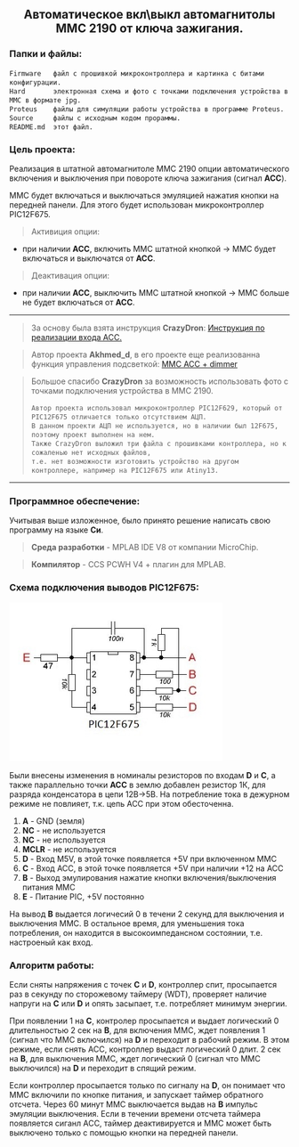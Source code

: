 <h2 align="center">Автоматическое вкл\выкл автомагнитолы MMC 2190 от ключа зажигания.</h2>

### Папки и файлы:

    Firmware   файл с прошивкой микроконтроллера и картинка с битами конфигурации.
    Hard       электронная схема и фото с точками подключения устройства в ММС в формате jpg.
    Proteus    файлы для симуляции работы устройства в программе Proteus.
    Source     файлы с исходным кодом прораммы.
    README.md  этот файл.
    
### Цель проекта:

Реализация в штатной автомагнитоле MMC 2190 опции автоматического включения и выключения при повороте ключа зажигания (сигнал **ACC**).

ММС будет включаться и выключаться эмуляцией нажатия кнопки на передней панели. Для этого будет использован микроконтроллер PIC12F675.
> Активиция опции:
* при наличии **АСС**, включить ММС штатной кнопкой -> ММС будет включаться и выключатся от **АСС**.
> Деактивация опции:
* при наличии **АСС**, выключить ММС штатной кнопкой -> ММС больше не будет включаться от **АСС**.
---
> За основу была взята инструкция **CrazyDron**:
[Инструкция по реализации входа АСС.](https://4pda.ru/forum/index.php?s=&showtopic=625673&view=findpost&p=34145970)

> Автор проекта **Akhmed_d**, в его проекте еще реализованна функция управления подсветкой:
[MMC ACC + dimmer](https://4pda.ru/forum/index.php?showtopic=625673&st=11300#entry41871647)

> Большое спасибо **CrazyDron** за возможность использовать фото с точками подключения устройства в MMC 2190.
> ```
> Автор проекта использовал микроконтроллер PIC12F629, который от PIC12F675 отличается только отсутствием АЦП.
> В данном проекти АЦП не используется, но в наличии был 12F675, поэтому проект выполнен на нем.
> Также CrazyDron выложил три файла с прошивками контроллера, но к сожаленью нет исходных файлов,
> т.е. нет возможности изготовить устройство на другом контроллере, например на PIC12F675 или Atiny13.
> ```
---
### Программное обеспечение:

Учитывая выше изложенное, было принято решение написать свою программу на языке **Cи**.

> **Среда разработки** - MPLAB IDE V8 от компании MicroChip.

> **Компилятор** - CCS PCWH V4 + плагин для MPLAB.

### Схема подключения выводов PIC12F675:

![Электронная схема](https://github.com/nva1773/MMC2190-Auto-On-Off/blob/master/Hard/Circuit.JPG)

Были внесены изменения в номиналы резисторов по входам **D** и **C**, а также параллельно точки **ACC** в землю добавлен резистор 1К, для разряда конденсатора в цепи 12В->5В. На потребление тока в дежурном режиме не повлияет, т.к. цепь ACC при этом обесточенна.
 
1.  **A** - GND (земля)
2.  **NC** - не используется
3.  **NC** - не используется
4.  **MCLR** - не используется 
5.  **D** - Вход M5V, в этой точке появляется +5V при включенном ММС
6.  **C** - Вход АСС, в этой точке появляется +5V при наличии +12 на ACC
7.  **B** - Выход эмулирования нажатие кнопки включения/выключения питания ММС
8.  **E** - Питание PIC, +5V постоянно

На вывод **B** выдается логичесий 0 в течени 2 секунд для выключения и выключения ММС.
В остальное время, для уменьшения тока потребления, он находится в высокоимпедансном состоянии, т.е. настроеный как вход.

### Алгоритм работы:

Если сняты напряжения с точек **С** и **D**, контроллер спит, просыпается раз в секунду по сторожевому таймеру (WDT),
проверяет наличие напруги на **C** или **D** и опять засыпает, т.е. потребляет минимум энергии.

При появлении 1 на **С**, контролер просыпается и выдает логический 0 длительностью 2 сек на **В**, для включения ММС,
ждет появления 1 (сигнал что ММС включился) на **D** и переходит в рабочий режим.
В этом режиме, если снять АСС, контроллер выдаст логический 0 длит. 2 сек на **В**, для выключения ММС,
ждет логический 0 (сигнал что ММС выключился) на **D** и переходит в спящий режим.

Если контроллер просыпается только по сигналу на **D**, он понимает что ММС включили по кнопке питания, и запускает таймер обратного отсчета.
Через 60 минут ММС выключается выдав на **В** импульс эмуляции выключения.
Если в течении времени отсчета таймера появляется сиганл АСС, таймер деактивируется и ММС может быть выключено только с помощью кнопки на передней панели.
